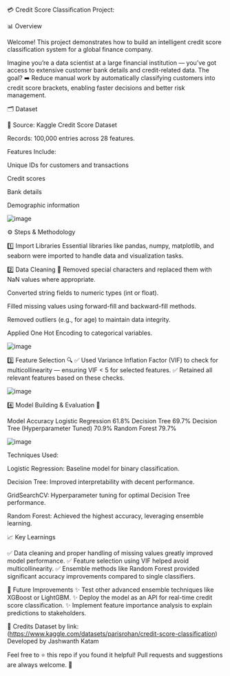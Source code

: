 💳 Credit Score Classification Project:


📊 Overview

Welcome! This project demonstrates how to build an intelligent credit score classification system for a global finance company.

Imagine you’re a data scientist at a large financial institution — 
you’ve got access to extensive customer bank details and credit-related data. The goal? 
➡️ Reduce manual work by automatically classifying customers into credit score brackets, enabling faster decisions and better risk management.


🗂️ Dataset

📌 Source: Kaggle Credit Score Dataset

Records: 100,000 entries across 28 features.

Features Include:

Unique IDs for customers and transactions

Credit scores

Bank details

Demographic information

![image](https://github.com/user-attachments/assets/d24ad6c9-3a61-4d93-98f5-557ec1d6c438)


⚙️ Steps & Methodology


1️⃣ Import Libraries
Essential libraries like pandas, numpy, matplotlib, and seaborn were imported to handle data and visualization tasks.


2️⃣ Data Cleaning 🧹
Removed special characters and replaced them with NaN values where appropriate.

Converted string fields to numeric types (int or float).

Filled missing values using forward-fill and backward-fill methods.

Removed outliers (e.g., for age) to maintain data integrity.

Applied One Hot Encoding to categorical variables.

![image](https://github.com/user-attachments/assets/301398bd-c8f9-42b2-995d-95363b886da5)


3️⃣ Feature Selection 🔍
✅ Used Variance Inflation Factor (VIF) to check for multicollinearity — ensuring VIF < 5 for selected features.
✅ Retained all relevant features based on these checks.

![image](https://github.com/user-attachments/assets/15faf05d-0d20-4310-8d9e-87ac8992b73d)


4️⃣ Model Building & Evaluation 🤖

Model	Accuracy
Logistic Regression	61.8%
Decision Tree	69.7%
Decision Tree (Hyperparameter Tuned)	70.9%
Random Forest	79.7%

![image](https://github.com/user-attachments/assets/ec7134bb-3298-4e87-83c5-2ca51e33e055)


Techniques Used:

Logistic Regression: Baseline model for binary classification.

Decision Tree: Improved interpretability with decent performance.

GridSearchCV: Hyperparameter tuning for optimal Decision Tree performance.

Random Forest: Achieved the highest accuracy, leveraging ensemble learning.



📈 Key Learnings


✅ Data cleaning and proper handling of missing values greatly improved model performance.
✅ Feature selection using VIF helped avoid multicollinearity.
✅ Ensemble methods like Random Forest provided significant accuracy improvements compared to single classifiers.

🚀 Future Improvements
✨ Test other advanced ensemble techniques like XGBoost or LightGBM.
✨ Deploy the model as an API for real-time credit score classification.
✨ Implement feature importance analysis to explain predictions to stakeholders.

🙌 Credits
Dataset by link: (https://www.kaggle.com/datasets/parisrohan/credit-score-classification)
Developed by Jashwanth Katam

Feel free to ⭐ this repo if you found it helpful!
Pull requests and suggestions are always welcome. 🤝
